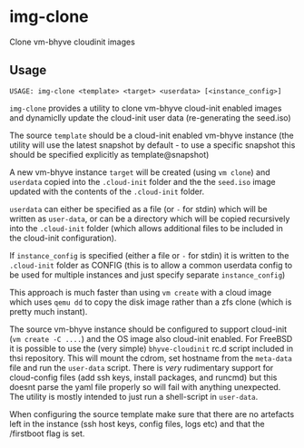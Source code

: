 # img-clone

Clone vm-bhyve cloudinit images

## Usage

`USAGE: img-clone <template> <target> <userdata> [<instance_config>]`

`img-clone` provides a utility to clone vm-bhyve cloud-init enabled images and
dynamiclly update the cloud-init user data (re-generating the seed.iso) 

The source `template` should be a cloud-init enabled vm-bhyve instance (the
utility will use the latest snapshot by default - to use a specific snapshot
this should be specified explicitly as template@snapshot)

A new vm-bhyve instance `target` will be created (using `vm clone`) and
`userdata` copied into the `.cloud-init` folder and the the `seed.iso` image
updated with the contents of the `.cloud-init` folder. 

`userdata` can either be specified as a file (or `-` for stdin) which will be
written as `user-data`, or can be a directory which will be copied recursively
into the `.cloud-init` folder (which allows additional files to be included in
the cloud-init configuration).

If `instance_config` is specified (either a file or `-` for stdin) it is
written to the `.cloud-init` folder as CONFIG (this is to allow a common
userdata config to be used for multiple instances and just specify separate
`instance_config`)

This approach is much faster than using `vm create` with a cloud image which 
uses `qemu dd` to copy the disk image rather than a zfs clone (which is pretty
much instant).

The source vm-bhyve instance should be configured to support cloud-init (`vm
create -C ....`) and the OS image also cloud-init enabled. For FreeBSD it is
possible to use the (very simple) `bhyve-cloudinit` rc.d script included in
thsi repository. This will mount the cdrom, set hostname from the `meta-data`
file and run the `user-data` script. There is *very* rudimentary support for
cloud-config files (add ssh keys, install packages, and runcmd) but this doesnt
parse the yaml file properly so will fail with anything unexpected. The utility
is mostly intended to just run a shell-script in `user-data`. 

When configuring the source template make sure that there are no artefacts left
in the instance (ssh host keys, config files, logs etc) and that the /firstboot
flag is set.
